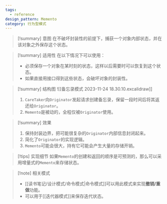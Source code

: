 ```yaml
---
tags:
  - reference
design_pattern: Memento
category: 行为型模式
---
```

> [!summary] 意图
> 在不破坏封装性的前提下，捕获一个对象内部状态，并在该对象之外保存这个状态。

> [!summary] 适用性
> 在以下情况下可以使用：
> - 必须保存一个对象在某时刻的状态，这样以后需要时可以恢复到这个状态。
> - 如果直接用接口得到这些状态，会破坏对象的封装性。

> [!summary] 结构图
> ![[备忘录模式 2023-11-24 18.30.10.excalidraw]]
> 1. `CareTaker`向`Originator`发起请求创建备忘录，保留一段时间后将其返还给`Originator`。
> 2. `Memento`是被动的，全程仅被`Originator`使用。

> [!summary] 效果
> 1. 保持封装边界，把可能很复杂的`Originator`内部信息封闭起来。
> 2. 简化了`Originator`的实现逻辑。
> 3. `Memento`可能会很大，持有它可能会产生大量的存储开销。

> [!tips] 实现细节
> 如果`Memento`的创建和返回的顺序是可预测的，那么可以采用增量式的`Memento`来存储状态。

> [!note] 相关模式
> - [[读书笔记/设计模式/命令模式|命令模式]]可以用此模式来实现**撤销/重做**功能。
> - 可以用于[[迭代器模式]]来保存迭代状态。

